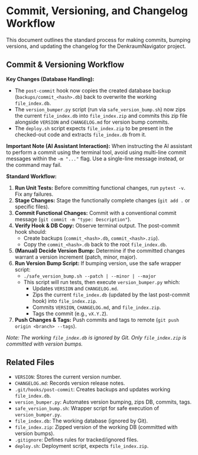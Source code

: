 # Commit, Versioning, and Changelog Workflow

This document outlines the standard process for making commits, bumping versions, and updating the changelog for the DenkraumNavigator project.

## Commit & Versioning Workflow

**Key Changes (Database Handling):**
*   The `post-commit` hook now copies the created database backup (`backups/commit_<hash>.db`) back to overwrite the working `file_index.db`.
*   The `version_bumper.py` script (run via `safe_version_bump.sh`) now zips the current `file_index.db` into `file_index.zip` and commits this zip file alongside `VERSION` and `CHANGELOG.md` for version bump commits.
*   The `deploy.sh` script expects `file_index.zip` to be present in the checked-out code and extracts `file_index.db` from it.

**Important Note (AI Assistant Interaction):** When instructing the AI assistant to perform a commit using the terminal tool, avoid using multi-line commit messages within the `-m "..."` flag. Use a single-line message instead, or the command may fail.

**Standard Workflow:**

1.  **Run Unit Tests:** Before committing functional changes, run `pytest -v`. Fix any failures.
2.  **Stage Changes:** Stage the functionally complete changes (`git add .` or specific files).
3.  **Commit Functional Changes:** Commit with a conventional commit message (`git commit -m "type: Description"`).
4.  **Verify Hook & DB Copy:** Observe terminal output. The post-commit hook should:
    *   Create backups (`commit_<hash>.db`, `commit_<hash>.zip`).
    *   Copy the `commit_<hash>.db` back to the root `file_index.db`.
5.  **(Manual) Decide Version Bump:** Determine if the committed changes warrant a version increment (patch, minor, major).
6.  **Run Version Bump Script:** If bumping version, use the safe wrapper script:
    *   `./safe_version_bump.sh --patch | --minor | --major`
    *   This script will run tests, then execute `version_bumper.py` which:
        *   Updates `VERSION` and `CHANGELOG.md`.
        *   Zips the current `file_index.db` (updated by the last post-commit hook) into `file_index.zip`.
        *   Commits `VERSION`, `CHANGELOG.md`, and `file_index.zip`.
        *   Tags the commit (e.g., `vX.Y.Z`).
7.  **Push Changes & Tags:** Push commits and tags to remote (`git push origin <branch> --tags`).

*Note: The working `file_index.db` is ignored by Git. Only `file_index.zip` is committed with version bumps.*

## Related Files

*   `VERSION`: Stores the current version number.
*   `CHANGELOG.md`: Records version release notes.
*   `.git/hooks/post-commit`: Creates backups and updates working `file_index.db`.
*   `version_bumper.py`: Automates version bumping, zips DB, commits, tags.
*   `safe_version_bump.sh`: Wrapper script for safe execution of `version_bumper.py`.
*   `file_index.db`: The working database (ignored by Git).
*   `file_index.zip`: Zipped version of the working DB (committed with version bumps).
*   `.gitignore`: Defines rules for tracked/ignored files.
*   `deploy.sh`: Deployment script, expects `file_index.zip`. 